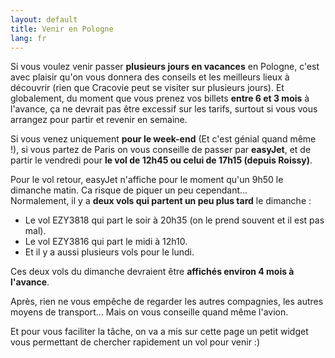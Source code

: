```yaml
---
layout: default
title: Venir en Pologne
lang: fr
---
```


<div class="row justify-content-md-center">
  <div class="col-12 col-lg-8">
    <p>Si vous voulez venir passer <strong>plusieurs jours en vacances</strong> en Pologne, c'est avec plaisir qu'on vous donnera des conseils et les meilleurs lieux à découvrir (rien que Cracovie peut se visiter sur plusieurs jours). Et globalement, du moment que vous prenez vos billets <strong>entre 6 et 3 mois</strong> à l'avance, ça ne devrait pas être excessif sur les tarifs, surtout si vous vous arrangez pour partir et revenir en semaine.</p> 
    <p>Si vous venez uniquement <strong>pour le week-end</strong> (Et c'est génial quand même !), si vous partez de Paris on vous conseille de passer par <strong>easyJet</strong>, et de partir le vendredi pour <strong>le vol de 12h45 ou celui de 17h15 (depuis Roissy)</strong>.</p>
    <p>Pour le vol retour, easyJet n'affiche pour le moment qu'un 9h50 le dimanche matin. Ca risque de piquer un peu cependant...
    <br />Normalement, il y a <strong>deux vols qui partent un peu plus tard</strong> le dimanche :</p>
    <ul>
      <li>Le vol EZY3818 qui part le soir à 20h35 (on le prend souvent et il est pas mal).</li>
      <li>Le vol EZY3816 qui part le midi à 12h10.</li>
      <li>Et il y a aussi plusieurs vols pour le lundi.</li>
    </ul>
    <p>Ces deux vols du dimanche devraient être <strong>affichés environ 4 mois à l'avance</strong>.</p>
    <p>Après, rien ne vous empêche de regarder les autres compagnies, les autres moyens de transport... Mais on vous conseille quand même l'avion.</p>
    <p>Et pour vous faciliter la tâche, on va a mis sur cette page un petit widget vous permettant de chercher rapidement un vol pour venir :)</p>
  </div>

  <div 
    class="col-12 col-lg-4"
    data-skyscanner-widget="FlightSearchWidget"
    data-locale="fr-FR"
    data-market="FR"
    data-currency="EUR"
    data-destination-name="'Cracovie'"
    data-origin-name="'Paris'"
    data-flight-inbound-date="2020-07-26"
    data-flight-outbound-date="2020-07-24"
    data-direct-flights-is-checked="true"
    data-direct-flights="true"
    data-target="_blank"
    data-button-colour="#dc143c"
  ></div>
  <script src="https://widgets.skyscanner.net/widget-server/js/loader.js" async></script> 
</div>
